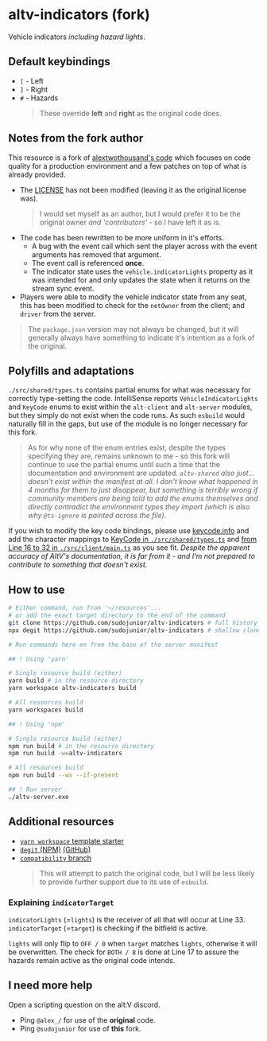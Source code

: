 # altv-indicators (fork)

Vehicle indicators *including hazard lights*.

## Default keybindings

- `[` - Left
- `]` - Right
- `#` - Hazards
  > These override **left** and **right** as the original code does.

## Notes from the fork author

This resource is a fork of [alextwothousand's code](https://github.com/alextwothousand/altv-os-indicators) which focuses on code quality for a production environment and a few patches on top of what is already provided.

- The [LICENSE](LICENSE) has not been modified (leaving it as the original license was).
  > I would set myself as an author, but I would prefer it to be the original owner *and 'contributors'* - so I have left it as is.
- The code has been rewritten to be more uniform in it's efforts.
  - A bug with the event call which sent the player across with the event arguments has removed that argument.
  - The event call is referenced **once**.
  - The indicator state uses the `vehicle.indicatorLights` property as it was intended for and only updates the state when it returns on the stream sync event.
- Players were able to modify the vehicle indicator state from any seat, this has been modified to check for the `netOwner` from the client; and `driver` from the server.

> The `package.json` version may not always be changed, but it will generally always have something to indicate it's intention as a fork of the original.

## Polyfills and adaptations

`./src/shared/types.ts` contains partial enums for what was necessary for correctly type-setting the code. IntelliSense reports `VehicleIndicatorLights` and `KeyCode` enums to exist within the `alt-client` and `alt-server` modules, but they simply do not exist when the code runs. As such `esbuild` would naturally fill in the gaps, but use of the module is no longer necessary for this fork.

> As for why none of the enum entries exist, despite the types specifying they are, remains unknown to me - so this fork will continue to use the partial enums until such a time that the documentation and environment are updated. *`altv-shared` also just... doesn't exist within the manifest at all. I don't know what happened in 4 months for them to just disappear, but something is terribly wrong if community members are being told to add the enums themselves and directly contradict the environment types they import (which is also why `@ts-ignore` is painted across the file).*

If you wish to modify the key code bindings, please use [keycode.info](https://keycode.info) and add the character mappings to [KeyCode in `./src/shared/types.ts`](./src/shared/types.ts) and [from Line 16 to 32 in `./src/client/main.ts`](./src/client/main.ts) as you see fit. *Despite the apparent accuracy of AltV's documentation, it is far from it - and I'm not prepared to contribute to something that doesn't exist.*

## How to use

```sh
# Either command, run from '~/resources'...
# or add the exact target directory to the end of the command
git clone https://github.com/sudojunior/altv-indicators # full history clone
npx degit https://github.com/sudojunior/altv-indicators # shallow clone

# Run commands here on from the base of the server manifest

## ! Using 'yarn'

# Single resource build (either)
yarn build # in the resource directory
yarn workspace altv-indicators build

# All resources build
yarn workspaces build

## ! Using 'npm'

# Single resource build (either)
npm run build # in the resource directory
npm run build -w=altv-indicators

# All resources build
npm run build --ws --if-present

## ! Run server
./altv-server.exe
```

## Additional resources

- [`yarn workspace` template starter](https://github.com/RocketDragon/altv-yarn-workspace-starter)
- [`degit` (NPM)](https://npm.im/degit) [(GitHub)](https://github.com/Rich-Harris/degit)
- [`compatibility` branch](https://github.com/sudojunior/altv-indicators/tree/compatibility)
  > This will attempt to patch the original code, but I will be less likely to provide further support due to its use of `esbuild`.

### Explaining `indicatorTarget`

`indicatorLights` (=`lights`) is the receiver of all that will occur at Line 33. `indicatorTarget` (=`target`) is checking if the bitfield is active.

`lights` will only flip to `OFF / 0` when `target` matches `lights`, otherwise it will be overwritten. The check for `BOTH / 8` is done at Line 17 to assure the hazards remain active as the original code intends.

## I need more help

Open a scripting question on the alt:V discord.

- Ping `@alex_/` for use of the **original** code.
- Ping `@sudojunior` for use of **this** fork.
